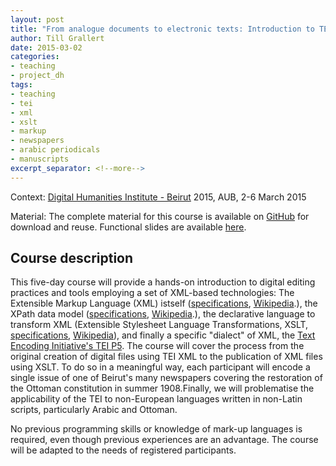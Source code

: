 ```yaml
---
layout: post
title: "From analogue documents to electronic texts: Introduction to TEI XML editing in multilingual environments"
author: Till Grallert
date: 2015-03-02
categories: 
- teaching
- project_dh
tags: 
- teaching
- tei
- xml
- xslt
- markup
- newspapers
- arabic periodicals
- manuscripts
excerpt_separator: <!--more-->
---
```


Context: [Digital Humanities Institute - Beirut](https://dhibeirut.wordpress.com) 2015, AUB, 2-6 March 2015

Material: The complete material for this course is available on [GitHub](https://github.com/tillgrallert/TeachingTei) for download and reuse. Functional slides are available [here](http://tillgrallert.github.io/TeachingTei/slides/slidesDHIB2015/).

<!--more-->

## Course description

This five-day course will provide a hands-on introduction to digital editing practices and tools employing a set of XML-based technologies: The Extensible Markup Language (XML) istself ([specifications]( http://www.w3.org/TR/xml11), [Wikipedia](https://en.wikipedia.org/wiki/XML).), the XPath data model ([specifications](http://www.w3.org/TR/xpath-datamodel/.), [Wikipedia](https://en.wikipedia.org/wiki/XPath).), the declarative language to transform XML (Extensible Stylesheet Language Transformations, XSLT, [specifications](http://www.w3.org/TR/xslt20/), [Wikipedia](https://en.wikipedia.org/wiki/XSLT)), and finally a specific "dialect" of XML, the [Text Encoding Initiative's TEI P5](http://www.tei-c.org/index.xml "the TEI Consortium's Website"). The course will cover the process from the original creation of digital files using TEI XML to the publication of XML files using XSLT. To do so in a meaningful way, each participant will encode a single issue of one of Beirut's many newspapers covering the restoration of the Ottoman constitution in summer 1908.Finally, we will problematise the applicability of the TEI to non-European languages written in non-Latin scripts, particularly Arabic and Ottoman.

No previous programming skills or knowledge of mark-up languages is required, even though previous experiences are an advantage. The course will be adapted to the needs of registered participants.